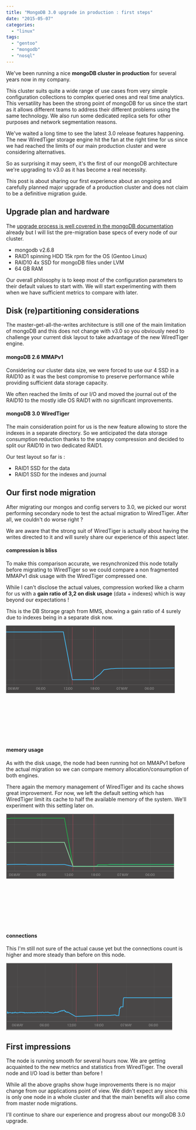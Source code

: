 ```yaml
---
title: "MongoDB 3.0 upgrade in production : first steps"
date: "2015-05-07"
categories: 
  - "linux"
tags: 
  - "gentoo"
  - "mongodb"
  - "nosql"
---
```


We've been running a nice **mongoDB cluster in production** for several years now in my company.

This cluster suits quite a wide range of use cases from very simple configuration collections to complex queried ones and real time analytics. This versatility has been the strong point of mongoDB for us since the start as it allows different teams to address their different problems using the same technology. We also run some dedicated replica sets for other purposes and network segmentation reasons.

We've waited a long time to see the latest 3.0 release features happening. The new WiredTiger storage engine hit the fan at the right time for us since we had reached the limits of our main production cluster and were considering alternatives.

So as surprising it may seem, it's the first of our mongoDB architecture we're upgrading to v3.0 as it has become a real necessity.

This post is about sharing our first experience about an ongoing and carefully planned major upgrade of a production cluster and does not claim to be a definitive migration guide.

## Upgrade plan and hardware

The [upgrade process is well covered in the mongoDB documentation](http://docs.mongodb.org/manual/release-notes/3.0-upgrade/) already but I will list the pre-migration base specs of every node of our cluster.

- mongodb v2.6.8
- RAID1 spinning HDD 15k rpm for the OS (Gentoo Linux)
- RAID10 4x SSD for mongoDB files under LVM
- 64 GB RAM

Our overall philosophy is to keep most of the configuration parameters to their default values to start with. We will start experimenting with them when we have sufficient metrics to compare with later.

## Disk (re)partitioning considerations

The master-get-all-the-writes architecture is still one of the main limitation of mongoDB and this does not change with v3.0 so you obviously need to challenge your current disk layout to take advantage of the new WiredTiger engine.

#### mongoDB 2.6 MMAPv1

Considering our cluster data size, we were forced to use our 4 SSD in a RAID10 as it was the best compromise to preserve performance while providing sufficient data storage capacity.

We often reached the limits of our I/O and moved the journal out of the RAID10 to the mostly idle OS RAID1 with no significant improvements.

#### mongoDB 3.0 WiredTiger

The main consideration point for us is the new feature allowing to store the indexes in a separate directory. So we anticipated the data storage consumption reduction thanks to the snappy compression and decided to split our RAID10 in two dedicated RAID1.

Our test layout so far is :

- RAID1 SSD for the data
- RAID1 SSD for the indexes and journal

## Our first node migration

After migrating our mongos and config servers to 3.0, we picked our worst performing secondary node to test the actual migration to WiredTiger. After all, we couldn't do worse right ?

We are aware that the strong suit of WiredTiger is actually about having the writes directed to it and will surely share our experience of this aspect later.

#### compression is bliss

To make this comparison accurate, we resynchronized this node totally before migrating to WiredTiger so we could compare a non fragmented MMAPv1 disk usage with the WiredTiger compressed one.

While I can't disclose the actual values, compression worked like a charm for us with a **gain ratio of 3,2 on disk usage** (data + indexes) which is way beyond our expectations !

This is the DB Storage graph from MMS, showing a gain ratio of 4 surely due to indexes being in a separate disk now.

[![2015-05-07-115324_461x184_scrot](images/2015-05-07-115324_461x184_scrot.png)](http://www.ultrabug.fr/wordpress/wp-content/uploads/2015/05/2015-05-07-115324_461x184_scrot.png)

 

 

 

 

#### memory usage

As with the disk usage, the node had been running hot on MMAPv1 before the actual migration so we can compare memory allocation/consumption of both engines.

There again the memory management of WiredTiger and its cache shows great improvement. For now, we left the default setting which has WiredTiger limit its cache to half the available memory of the system. We'll experiment with this setting later on.

[![2015-05-07-115347_459x177_scrot](images/2015-05-07-115347_459x177_scrot.png)](http://www.ultrabug.fr/wordpress/wp-content/uploads/2015/05/2015-05-07-115347_459x177_scrot.png)

 

 

 

 

#### connections

This I'm still not sure of the actual cause yet but the connections count is higher and more steady than before on this node.

[![2015-05-07-123449_454x183_scrot](images/2015-05-07-123449_454x183_scrot.png)](http://www.ultrabug.fr/wordpress/wp-content/uploads/2015/05/2015-05-07-123449_454x183_scrot.png)

## First impressions

The node is running smooth for several hours now. We are getting acquainted to the new metrics and statistics from WiredTiger. The overall node and I/O load is better than before !

While all the above graphs show huge improvements there is no major change from our applications point of view. We didn't expect any since this is only one node in a whole cluster and that the main benefits will also come from master node migrations.

I'll continue to share our experience and progress about our mongoDB 3.0 upgrade.
